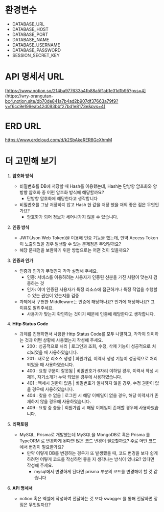 # 환경변수
- DATABASE_URL
- DATABASE_HOST
- DATABASE_PORT
- DATABASE_NAME
- DATABASE_USERNAME
- DATABASE_PASSWORD
- SESSION_SECRET_KEY

# API 명세서 URL
[https://www.notion.so/214ba977633a4fb88a5f1ab1e31d1b95?pvs=4](https://wry-orangutan-bc4.notion.site/db70de841a7b4ad2b907df37663a79f9?v=f6cc9e199eab42d083bbf27bd1e8173e&pvs=4)

# ERD URL
https://www.erdcloud.com/d/k2SbAkeRER8GcXhmM

# 더 고민해 보기
1. **암호화 방식**
    - 비밀번호를 DB에 저장할 때 Hash를 이용했는데, Hash는 단방향 암호화와 양방향 암호화 중 어떤 암호화 방식에 해당할까요?
      - 단방향 암호화에 해당한다고 생각합니다
    - 비밀번호를 그냥 저장하지 않고 Hash 한 값을 저장 했을 때의 좋은 점은 무엇인가요?
      - 암호화가 되어 정보가 세어나가지 않을 수 있습니다.

2. **인증 방식**
    - JWT(Json Web Token)을 이용해 인증 기능을 했는데, 만약 Access Token이 노출되었을 경우 발생할 수 있는 문제점은 무엇일까요?
    - 해당 문제점을 보완하기 위한 방법으로는 어떤 것이 있을까요?

3. **인증과 인가**
    - 인증과 인가가 무엇인지 각각 설명해 주세요.
      - 인증: 서비스를 이용하려는 사용자가 인증된 신분을 가진 사람이 맞는지 검증하는 것
      - 인가: 이미 인증된 사용자가 특정 리소스에 접근하거나 특정 작업을 수행할 수 있는 권한이 있는지를 검증
    - 과제에서 구현한 Middleware는 인증에 해당하나요? 인가에 해당하나요? 그 이유도 알려주세요.
      - 사용자가 맞는지 확인하는 것이기 때문에 인증에 해당한다고 생각합니다.

4. **Http Status Code**
    - 과제를 진행하면서 사용한 Http Status Code를 모두 나열하고, 각각이 의미하는 것과 어떤 상황에 사용했는지 작성해 주세요.
      - 200 : 성공적으로 처리 | 로그인과 조회, 수정, 삭제 기능이 성공적으로 처리되었을 때 사용하였습니다.
      - 201 : 새로운 리소스 생성 | 회원가입, 이력서 생성 기능이 성공적으로 처리되었을 때 사용하였습니다.
      - 400 : 요청 구문이 잘못됨 | 비밀번호가 6자리 이하일 경우, 이력서 작성 시 제목, 자기소개가 누락 되었을 경우에 사용하였습니다.
      - 401 : 엑세시 권한이 없음 | 비밀번호가 일치하지 않을 경우, 수정 권한이 없을 경우에 사용하였습니다.
      - 404 : 찾을 수 없음 | 로그인 시 해당 이메일이 없을 경우, 해당 이력서가 존재하지 않을 경우에 사용하였습니다.
      - 409 : 요청 중 충돌 | 회원가입 시 해당 이메일이 존재할 경우에 사용하였습니다.

5. **리팩토링**
    - MySQL, Prisma로 개발했는데 MySQL을 MongoDB로 혹은 Prisma 를 TypeORM 로 변경하게 된다면 많은 코드 변경이 필요할까요? 주로 어떤 코드에서 변경이 필요한가요?
      - 만약 이렇게 DB를 변경하는 경우가 또 발생했을 때, 코드 변경을 보다 쉽게 하려면 어떻게 코드를 작성하면 좋을 지 생각나는 방식이 있나요? 있다면 작성해 주세요.
        - mysql에서 변경하게 된다면 prisma 부분의 코드를 변경해야 할 것 같습니다

6. **API 명세서**
    - notion 혹은 엑셀에 작성하여 전달하는 것 보다 swagger 를 통해 전달하면 장점은 무엇일까요?

